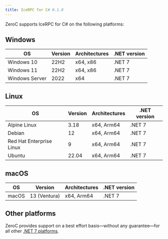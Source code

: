 ```yaml
---
title: IceRPC for C# 0.1.0
---
```


ZeroC supports IceRPC for C# on the following platforms:

## Windows

OS             | Version | Architectures | .NET version
---------------|---------|---------------|-------------
Windows 10     | 22H2    | x64, x86      | .NET 7
Windows 11     | 22H2    | x64, x86      | .NET 7
Windows Server | 2022    | x64           | .NET 7

## Linux

OS                       | Version | Architectures | .NET version
-------------------------|---------|---------------|-------------
Alpine Linux             | 3.18    | x64, Arm64    | .NET 7
Debian                   | 12      | x64, Arm64    | .NET 7
Red Hat Enterprise Linux | 9       | x64, Arm64    | .NET 7
Ubuntu                   | 22.04   | x64, Arm64    | .NET 7

## macOS

OS    | Version      | Architectures | .NET version
------|--------------|---------------|-------------
macOS | 13 (Ventura) | x64, Arm64    | .NET 7

## Other platforms

ZeroC provides support on a best effort basis—without any guarantee—for all other [.NET 7 platforms].

[.NET 7 platforms]: https://github.com/dotnet/core/blob/main/release-notes/7.0/supported-os.md

